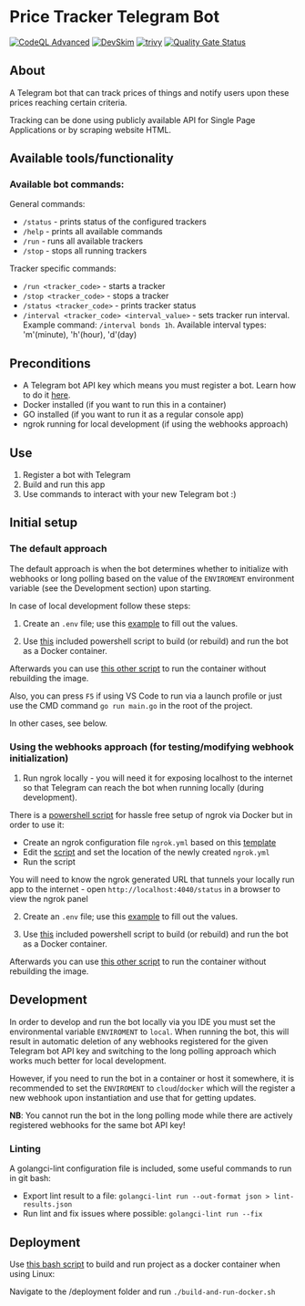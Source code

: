 # Price Tracker Telegram Bot

[![CodeQL Advanced](https://github.com/georgs-tumans/price-tracker-bot/actions/workflows/codeql.yml/badge.svg)](https://github.com/georgs-tumans/price-tracker-bot/actions/workflows/codeql.yml)
[![DevSkim](https://github.com/georgs-tumans/price-tracker-bot/actions/workflows/devskim.yml/badge.svg)](https://github.com/georgs-tumans/price-tracker-bot/actions/workflows/devskim.yml)
[![trivy](https://github.com/georgs-tumans/price-tracker-bot/actions/workflows/trivy.yml/badge.svg)](https://github.com/georgs-tumans/price-tracker-bot/actions/workflows/trivy.yml)
[![Quality Gate Status](https://sonarcloud.io/api/project_badges/measure?project=georgs-tumans_price-tracker-bot&metric=alert_status)](https://sonarcloud.io/dashboard?id=georgs-tumans_price-tracker-bot)


## About

A Telegram bot that can track prices of things and notify users upon these prices reaching certain criteria.

Tracking can be done using publicly available API for Single Page Applications or by scraping website HTML.

## Available tools/functionality

### Available bot commands:

General commands:
 - `/status` - prints status of the configured trackers
 - `/help` - prints all available commands
 - `/run` - runs all available trackers
 - `/stop` - stops all running trackers

 Tracker specific commands:
 - `/run <tracker_code>` - starts a tracker
 - `/stop <tracker_code>` - stops a tracker
 - `/status <tracker_code>` - prints tracker status
 - `/interval <tracker_code> <interval_value>` - sets tracker run interval. Example command: `/interval bonds 1h`. Available interval types: 'm'(minute), 'h'(hour), 'd'(day)

## Preconditions

- A Telegram bot API key which means you must register a bot. Learn how to do it [here](https://core.telegram.org/bots#how-do-i-create-a-bot).
- Docker installed (if you want to run this in a container)
- GO installed (if you want to run it as a regular console app)
- ngrok running for local development (if using the webhooks approach)

## Use

1. Register a bot with Telegram
2. Build and run this app
3. Use commands to interact with your new Telegram bot :)


## Initial setup

### The default approach

The default approach is when the bot determines whether to initialize with webhooks or long polling based on the value of the `ENVIROMENT` environment variable (see the Development section) upon starting.

In case of local development follow these steps:

1. Create an `.env` file; use this [example](/.env.example) to fill out the values.

2. Use [this](/deployment/docker_build_and_run.ps1) included powershell script to build (or rebuild) and run the bot as a Docker container.

Afterwards you can use [this other script](/deployment/docker_run.ps1) to run the container without rebuilding the image.

Also, you can press `F5` if using VS Code to run via a launch profile or just use the CMD command `go run main.go` in the root of the project.

In other cases, see below.


### Using the webhooks approach (for testing/modifying webhook initialization)

1. Run ngrok locally - you will need it for exposing localhost to the internet so that Telegram can reach the bot when running locally (during development). 

There is a [powershell script](/deployment/docker_run_ngrok.ps1) for hassle free setup of ngrok via Docker but in order to use it:

* Create an ngrok configuration file `ngrok.yml` based on this [template](./ngrok.yml.example)
* Edit the [script](/docker_run_ngrok.ps1) and set the location of the newly created `ngrok.yml`
* Run the script

You will need to know the ngrok generated URL that tunnels your locally run app to the internet - open `http://localhost:4040/status` in a browser to view the ngrok panel

2. Create an `.env` file; use this [example](/.env.example) to fill out the values.

3. Use [this](/docker_build_and_run.ps1) included powershell script to build (or rebuild) and run the bot as a Docker container.

Afterwards you can use [this other script](/docker_run.ps1) to run the container without rebuilding the image.


## Development

In order to develop and run the bot locally via you IDE you must set the environmental variable `ENVIROMENT` to `local`. When running the bot, this will result in automatic deletion of any webhooks registered for the given Telegram bot API key and switching to the long polling approach which works much better for local development.

However, if you need to run the bot in a container or host it somewhere, it is recommended to set the `ENVIROMENT` to `cloud`/`docker` which will the register a new webhook upon instantiation and use that for getting updates.

**NB**:
You cannot run the bot in the long polling mode while there are actively registered webhooks for the same bot API key!

### Linting

A golangci-lint configuration file is included, some useful commands to run in git bash:


 - Export lint result to a file: `golangci-lint run --out-format json > lint-results.json`
 - Run lint and fix issues where possible: `golangci-lint run --fix`


## Deployment

Use [this bash script](/deployment/build-and-run-docker.sh) to build and run project as a docker container when using Linux:

Navigate to the /deployment folder and run `./build-and-run-docker.sh`
